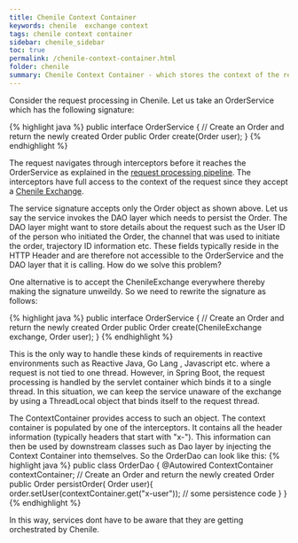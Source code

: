 ```yaml
---
title: Chenile Context Container
keywords: chenile  exchange context
tags: chenile context container
sidebar: chenile_sidebar
toc: true
permalink: /chenile-context-container.html
folder: chenile
summary: Chenile Context Container - which stores the context of the request when the exchange is not available
---
```

Consider the request processing in Chenile. Let us take an OrderService which has the following signature:

{% highlight java %}
public interface OrderService {
	// Create an Order and return the newly created Order
	public Order create(Order user);
}
{% endhighlight %}

The request navigates through interceptors before it reaches the OrderService as explained in the [request processing pipeline](/chenile-request-processing.html). The interceptors have full access to the context of the request since they accept a [Chenile Exchange](/chenile-exchange.html). 

The service signature accepts only the Order object as shown above. Let us say the service invokes the DAO layer which needs to persist the Order. The DAO layer might want to store details about the request such as the User ID of the person who initiated the Order, the channel that was used to initiate the order, trajectory ID information etc. These fields typically reside in the HTTP Header and are therefore not accessible to the OrderService and the DAO layer that it is calling. How do we solve this problem?

One alternative is to accept the ChenileExchange everywhere thereby making the signature unweildy. So we need to rewrite the signature as follows:

{% highlight java %}
public interface OrderService {
	// Create an Order and return the newly created Order
	public Order create(ChenileExchange exchange, Order user);
}
{% endhighlight %}

This is the only way to handle these kinds of requirements in reactive environments such as Reactive Java, Go Lang , Javascript etc. where a request is not tied to one thread. However, in Spring Boot, the request processing is handled by the servlet container which binds it to a single thread. In this situation, we can keep the service unaware of the exchange by using a ThreadLocal object that binds itself to the request thread. 

The ContextContainer provides access to such an object. The context container is populated by one of the interceptors. It contains all the header information (typically headers that start with "x-"). This information can then be used by downstream classes such as Dao layer by injecting the Context Container into themselves. So the OrderDao can look like this:
{% highlight java %}
public class OrderDao {
	@Autowired ContextContainer contextContainer;
	// Create an Order and return the newly created Order
	public Order persistOrder( Order user){
		order.setUser(contextContainer.get("x-user"));
		// some persistence code
	}
}
{% endhighlight %}

In this way, services dont have to be aware that they are getting orchestrated by Chenile. 


